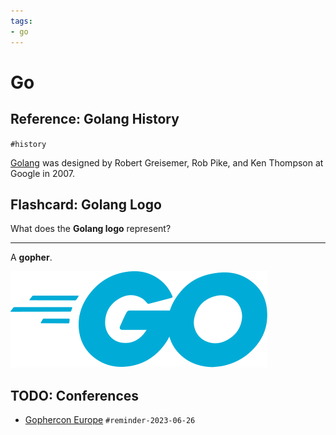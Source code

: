 ```yaml
---
tags:
- go
---
```


# Go

## Reference: Golang History

`#history`

<!-- source: https://en.wikipedia.org/wiki/Go_(programming_language) -->

[Golang](https://go.dev/doc/ "#goto-go") was designed by Robert Greisemer, Rob Pike, and Ken Thompson at Google in 2007.


## Flashcard: Golang Logo

What does the **Golang logo** represent?

---

A **gopher**.

![Logo](./medias/go.svg)


## TODO: Conferences

* [Gophercon Europe](https://gophercon.eu/) `#reminder-2023-06-26`

